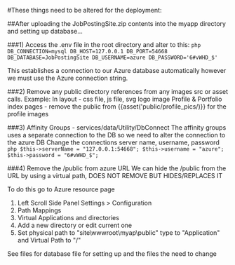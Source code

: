 #These things need to be altered for the deployment: 

##After uploading the JobPostingSite.zip contents into the myapp directory and setting up database...

###1) Access the .env file in the root directory and alter to this: 
      ```php DB_CONNECTION=mysql
      DB_HOST=127.0.0.1
      DB_PORT=54668
      DB_DATABASE=JobPostingSite
      DB_USERNAME=azure
      DB_PASSWORD='6#vWHD_$'
      ```

This establishes a connection to our Azure database automatically however we must use the Azure connection string. 
  
 ###2) Remove any public directory references from any images src or asset calls. 
    Example: 
    In layout - css file, js file, svg logo image
    Profile & Portfolio index pages - remove the public from {{asset('public/profile_pics/)}} for the profile images
    
  ###3) Affinity Groups - services/data/Utility/DbConnect
  The affinity groups uses a separate connection to the DB so we need to alter the connection to the azure DB 
  Change the connections server name, username, password 
       ```php
        $this->serverName = "127.0.0.1:54668";
        $this->username = "azure";
        $this->password = "6#vWHD_$";```
        
  ###4) Remove the /public from azure URL 
  We can hide the /public from the URL by using a virtual path, DOES NOT REMOVE BUT HIDES/REPLACES IT 
  
  To do this go to Azure resource page
  1) Left Scroll Side Panel Settings > Configuration
  2) Path Mappings 
  3) Virtual Applications and directories 
  4) Add a new directory or edit current one 
  5) Set physical path to "site\wwwroot\myap\public" type to "Application" and Virtual Path to "/" 


See files for database file for setting up and the files the need to change
        
  
    
